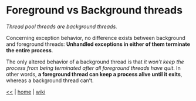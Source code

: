 # Foreground vs Background threads

_Thread pool threads are  background threads._

Concerning exception behavior, no difference exists between background and foreground threads: **Unhandled exceptions in either of them terminate the entire process**.

The only altered behavior of a background thread is that _it won’t keep the process from being terminated after all foreground threads have quit_. 
In other words, **a foreground thread can keep a process alive until it exits**, whereas a background thread can’t. 

[<<](../parallel.md) 
| 
[home](../README.md) 
| 
[wiki](https://github.com/illegitimis/Tutorial/wiki) 